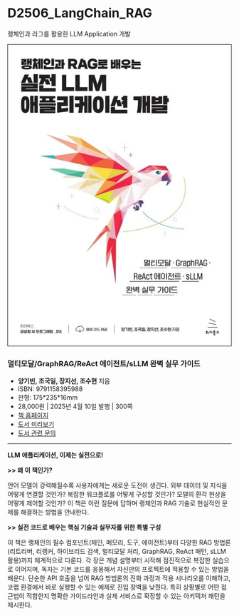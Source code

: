 # D2506_LangChain_RAG
랭체인과 라그를 활용한 LLM Application 개발

![cover](./images/cover.jpg)

### 멀티모달/GraphRAG/ReAct 에이전트/sLLM 완벽 실무 가이드

- **양기빈, 조국일, 장지선, 조수현** 지음
- ISBN: 9791158395988
- 판형: 175\*235\*16mm
- 28,000원 | 2025년 4월 10일 발행 | 300쪽
- [책 홈페이지](https://wikibook.co.kr/langchain-rag/)
- [도서 미리보기](http://www.yes24.com/Product/Viewer/Preview/144417437)
- [도서 관련 문의](https://wikibook.co.kr/support/contact/)

---

**LLM 애플리케이션, 이제는 실전으로!**

**>> 왜 이 책인가?**

언어 모델이 강력해질수록 사용자에게는 새로운 도전이 생긴다. 외부 데이터 및 지식을 어떻게 연결할 것인가? 복잡한 워크플로를 어떻게 구성할 것인가? 모델의 환각 현상을 어떻게 제어할 것인가? 이 책은 이런 질문에 답하며 랭체인과 RAG 기술로 현실적인 문제를 해결하는 방법을 안내한다.

**>> 실전 코드로 배우는 핵심 기술과 실무자를 위한 특별 구성**

이 책은 랭체인의 필수 컴포넌트(체인, 메모리, 도구, 에이전트)부터 다양한 RAG 방법론(리트리버, 리랭커, 하이브리드 검색, 멀티모달 처리, GraphRAG, ReAct 패턴, sLLM 활용)까지 체계적으로 다룬다. 각 장은 개념 설명부터 시작해 점진적으로 복잡한 실습으로 이어지며, 독자는 기본 코드를 응용해서 자신만의 프로젝트에 적용할 수 있는 방법을 배운다. 
단순한 API 호출을 넘어 RAG 방법론의 진화 과정과 적용 시나리오를 이해하고, 코랩 환경에서 바로 실행할 수 있는 예제로 진입 장벽을 낮췄다. 특히 상황별로 어떤 접근법이 적합한지 명확한 가이드라인과 실제 서비스로 확장할 수 있는 아키텍처 패턴을 제시한다.
